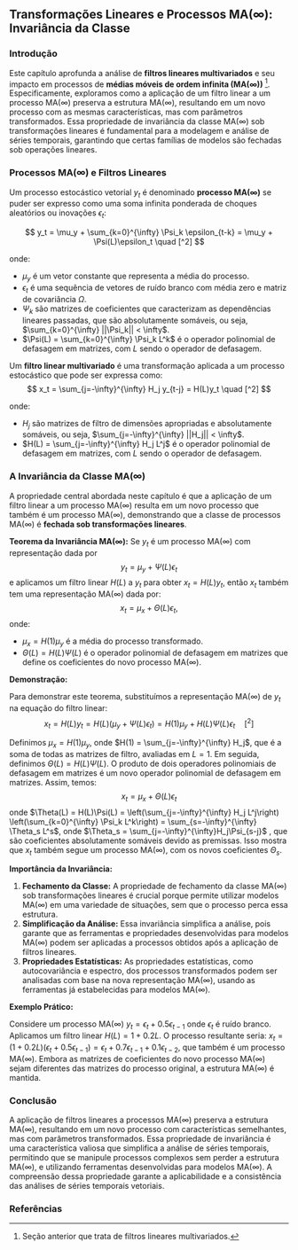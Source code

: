 ## Transformações Lineares e Processos MA(∞): Invariância da Classe

### Introdução
Este capítulo aprofunda a análise de **filtros lineares multivariados** e seu impacto em processos de **médias móveis de ordem infinita (MA(∞))** [^1]. Especificamente, exploramos como a aplicação de um filtro linear a um processo MA(∞) preserva a estrutura MA(∞), resultando em um novo processo com as mesmas características, mas com parâmetros transformados. Essa propriedade de invariância da classe MA(∞) sob transformações lineares é fundamental para a modelagem e análise de séries temporais, garantindo que certas famílias de modelos são fechadas sob operações lineares.

### Processos MA(∞) e Filtros Lineares
Um processo estocástico vetorial $y_t$ é denominado **processo MA(∞)** se puder ser expresso como uma soma infinita ponderada de choques aleatórios ou inovações $\epsilon_t$:

$$
y_t = \mu_y + \sum_{k=0}^{\infty} \Psi_k \epsilon_{t-k} = \mu_y + \Psi(L)\epsilon_t \quad [^2]
$$

onde:
- $\mu_y$ é um vetor constante que representa a média do processo.
- $\epsilon_t$ é uma sequência de vetores de ruído branco com média zero e matriz de covariância $\Omega$.
- $\Psi_k$ são matrizes de coeficientes que caracterizam as dependências lineares passadas, que são absolutamente somáveis, ou seja, $\sum_{k=0}^{\infty} ||\Psi_k|| < \infty$.
- $\Psi(L) = \sum_{k=0}^{\infty} \Psi_k L^k$ é o operador polinomial de defasagem em matrizes, com $L$ sendo o operador de defasagem.

Um **filtro linear multivariado** é uma transformação aplicada a um processo estocástico que pode ser expressa como:
$$
x_t = \sum_{j=-\infty}^{\infty} H_j y_{t-j} = H(L)y_t \quad [^2]
$$

onde:
- $H_j$ são matrizes de filtro de dimensões apropriadas e  absolutamente somáveis, ou seja, $\sum_{j=-\infty}^{\infty} ||H_j|| < \infty$.
- $H(L) = \sum_{j=-\infty}^{\infty} H_j L^j$ é o operador polinomial de defasagem em matrizes, com $L$ sendo o operador de defasagem.

### A Invariância da Classe MA(∞)
A propriedade central abordada neste capítulo é que a aplicação de um filtro linear a um processo MA(∞) resulta em um novo processo que também é um processo MA(∞), demonstrando que a classe de processos MA(∞) é **fechada sob transformações lineares**.

**Teorema da Invariância MA(∞):**
Se $y_t$ é um processo MA(∞) com representação dada por
$$
y_t = \mu_y + \Psi(L)\epsilon_t
$$
e aplicamos um filtro linear $H(L)$ a $y_t$ para obter $x_t = H(L)y_t$, então $x_t$ também tem uma representação MA(∞) dada por:
$$
x_t = \mu_x + \Theta(L)\epsilon_t,
$$
onde:
- $\mu_x = H(1)\mu_y$ é a média do processo transformado.
- $\Theta(L) = H(L)\Psi(L)$ é o operador polinomial de defasagem em matrizes que define os coeficientes do novo processo MA(∞).

**Demonstração:**

Para demonstrar este teorema, substituímos a representação MA(∞) de $y_t$ na equação do filtro linear:
$$
x_t = H(L) y_t = H(L)(\mu_y + \Psi(L)\epsilon_t) = H(1)\mu_y + H(L)\Psi(L)\epsilon_t \quad [^2]
$$

Definimos $\mu_x = H(1)\mu_y$, onde $H(1) = \sum_{j=-\infty}^{\infty} H_j$, que é a soma de todas as matrizes de filtro, avaliadas em $L=1$. Em seguida, definimos $\Theta(L) = H(L)\Psi(L)$. O produto de dois operadores polinomiais de defasagem em matrizes é um novo operador polinomial de defasagem em matrizes. Assim, temos:
$$
x_t = \mu_x + \Theta(L) \epsilon_t
$$
onde  $\Theta(L) = H(L)\Psi(L) = \left(\sum_{j=-\infty}^{\infty} H_j L^j\right) \left(\sum_{k=0}^{\infty} \Psi_k L^k\right) = \sum_{s=-\infty}^{\infty} \Theta_s L^s$, onde $\Theta_s = \sum_{j=-\infty}^{\infty}H_j\Psi_{s-j}$ , que são coeficientes absolutamente somáveis devido as premissas.
Isso mostra que $x_t$ também segue um processo MA(∞), com os novos coeficientes $\Theta_s$.

**Importância da Invariância:**

1. **Fechamento da Classe:** A propriedade de fechamento da classe MA(∞) sob transformações lineares é crucial porque permite utilizar modelos MA(∞) em uma variedade de situações, sem que o processo perca essa estrutura.
2. **Simplificação da Análise:** Essa invariância simplifica a análise, pois garante que as ferramentas e propriedades desenvolvidas para modelos MA(∞) podem ser aplicadas a processos obtidos após a aplicação de filtros lineares.
3. **Propriedades Estatísticas:** As propriedades estatísticas, como autocovariância e espectro, dos processos transformados podem ser analisadas com base na nova representação MA(∞), usando as ferramentas já estabelecidas para modelos MA(∞).

**Exemplo Prático:**

Considere um processo MA(∞) $y_t = \epsilon_t + 0.5\epsilon_{t-1}$ onde $\epsilon_t$ é ruído branco. Aplicamos um filtro linear $H(L) = 1+0.2L$. O processo resultante seria:
$x_t = (1 + 0.2L)(\epsilon_t + 0.5\epsilon_{t-1}) = \epsilon_t + 0.7\epsilon_{t-1} + 0.1\epsilon_{t-2}$, que também é um processo MA(∞).
Embora as matrizes de coeficientes do novo processo MA(∞) sejam diferentes das matrizes do processo original, a estrutura MA(∞) é mantida.

### Conclusão
A aplicação de filtros lineares a processos MA(∞) preserva a estrutura MA(∞), resultando em um novo processo com características semelhantes, mas com parâmetros transformados. Essa propriedade de invariância é uma característica valiosa que simplifica a análise de séries temporais, permitindo que se manipule processos complexos sem perder a estrutura MA(∞), e utilizando ferramentas desenvolvidas para modelos MA(∞). A compreensão dessa propriedade garante a aplicabilidade e a consistência das análises de séries temporais vetoriais.

### Referências
[^1]: Seção anterior que trata de filtros lineares multivariados.
[^2]: Trecho do texto que define filtros multivariados e processos MA(∞).
<!-- END -->
